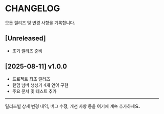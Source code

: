 # CHANGELOG

모든 릴리즈 및 변경 사항을 기록합니다.

## [Unreleased]
- 초기 릴리즈 준비

## [2025-08-11] v1.0.0
- 프로젝트 최초 릴리즈
- 랜덤 넘버 생성기 4개 언어 구현
- 주요 문서 및 테스트 추가

---

릴리즈별 상세 변경 내역, 버그 수정, 개선 사항 등을 여기에 계속 추가하세요.
